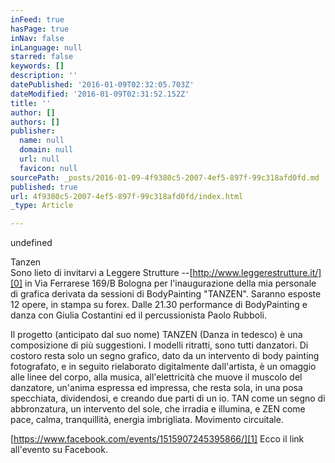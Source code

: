 ```yaml
---
inFeed: true
hasPage: true
inNav: false
inLanguage: null
starred: false
keywords: []
description: ''
datePublished: '2016-01-09T02:32:05.703Z'
dateModified: '2016-01-09T02:31:52.152Z'
title: ''
author: []
authors: []
publisher:
  name: null
  domain: null
  url: null
  favicon: null
sourcePath: _posts/2016-01-09-4f9380c5-2007-4ef5-897f-99c318afd0fd.md
published: true
url: 4f9380c5-2007-4ef5-897f-99c318afd0fd/index.html
_type: Article

---
```

undefined

Tanzen   
Sono lieto di invitarvi a Leggere Strutture --[http://www.leggerestrutture.it/][0] in Via Ferrarese 169/B Bologna per l'inaugurazione della mia personale di grafica derivata da sessioni di BodyPainting "TANZEN". Saranno esposte 12 opere, in stampa su forex. Dalle 21.30 performance di BodyPainting e danza con Giulia Costantini ed il percussionista Paolo Rubboli.

Il progetto (anticipato dal suo nome) TANZEN (Danza in tedesco) è una composizione di più suggestioni. I modelli ritratti, sono tutti danzatori. Di costoro resta solo un segno grafico, dato da un intervento di body painting fotografato, e in seguito rielaborato digitalmente dall'artista, è un omaggio alle linee del corpo, alla musica, all'elettricità che muove il muscolo del danzatore, un'anima espressa ed impressa, che resta sola, in una posa specchiata, dividendosi, e creando due parti di un io. TAN come un segno di abbronzatura, un intervento del sole, che irradia e illumina, e ZEN come pace, calma, tranquillità, energia imbrigliata. Movimento circuitale.

[https://www.facebook.com/events/1515907245395866/][1] Ecco il link all'evento su Facebook.

[0]: http://www.leggerestrutture.it/
[1]: https://www.facebook.com/events/1515907245395866/
